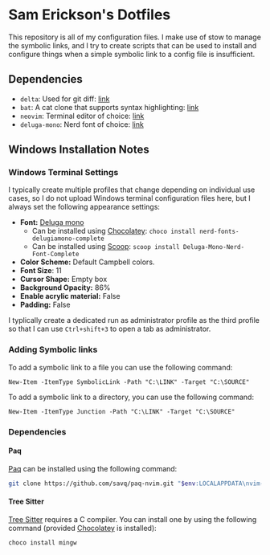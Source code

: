 # Sam Erickson's Dotfiles

This repository is all of my configuration files.
I make use of stow to manage the symbolic links, and I try to create
scripts that can be used to install and configure things when a simple
symbolic link to a config file is insufficient.

## Dependencies

- `delta`: Used for git diff: [link](https://github.com/dandavison/delta)
- `bat`: A cat clone that supports syntax highlighting: [link](https://github.com/sharkdp/bat)
- `neovim`: Terminal editor of choice: [link](https://neovim.io/)
- `deluga-mono`: Nerd font of choice: [link](https://github.com/adam7/delugia-code)

## Windows Installation Notes

### Windows Terminal Settings

I typically create multiple profiles that change depending on individual use
cases, so I do not upload Windows terminal configuration files here, but I
always set the following appearance settings:

- **Font:** [Deluga mono](https://github.com/adam7/delugia-code)
    - Can be installed using [Chocolatey](https://chocolatey.org/install):
    `choco install nerd-fonts-delugiamono-complete`
    - Can be installed using [Scoop](https://scoop.sh/):
    `scoop install Deluga-Mono-Nerd-Font-Complete`
- **Color Scheme:** Default Campbell colors.
- **Font Size**: 11
- **Cursor Shape:** Empty box
- **Background Opacity:** 86%
- **Enable acrylic material:** False
- **Padding:** False

I typlically create a dedicated run as administrator profile as the third
profile so that I can use `Ctrl+shift+3` to open a tab as administrator.

### Adding Symbolic links

To add a symbolic link to a file you can use the following command:

```pwsh
New-Item -ItemType SymbolicLink -Path "C:\LINK" -Target "C:\SOURCE"
```

To add a symbolic link to a directory, you can use the following command:

```pwsh
New-Item -ItemType Junction -Path "C:\LINK" -Target "C:\SOURCE"
```

### Dependencies

#### Paq

[Paq](https://github.com/savq/paq-nvim) can be installed using the following command:

```bash
git clone https://github.com/savq/paq-nvim.git "$env:LOCALAPPDATA\nvim-data\site\pack\paqs\start\paq-nvim"
```

#### Tree Sitter

[Tree Sitter](https://github.com/nvim-treesitter/nvim-treesitter/wiki/Windows-support)
requires a C compiler. You can install one by using the following command (provided
[Chocolatey](https://chocolatey.org/install) is installed):

```bash
choco install mingw
```
